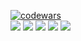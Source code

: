 [![codewars](https://www.codewars.com/users/DiTheRX/badges/large)](https://www.codewars.com/users/DiTheRX)   
![](https://github-profile-summary-cards.vercel.app/api/cards/profile-details?username=DiTheRX&theme=github_dark)
![](https://github-profile-summary-cards.vercel.app/api/cards/most-commit-language?username=DiTheRX&theme=github_dark)
![](https://github-profile-summary-cards.vercel.app/api/cards/repos-per-language?username=DiTheRX&theme=github_dark)
![](https://github-profile-summary-cards.vercel.app/api/cards/stats?username=DiTheRX&theme=github_dark)
![](https://github-profile-summary-cards.vercel.app/api/cards/productive-time?username=DiTheRX&theme=github_dark)
<!--
**DiTheRX/DiTheRX** is a ✨ _special_ ✨ repository because its `README.md` (this file) appears on your GitHub profile.

Here are some ideas to get you started:

- 🔭 I’m currently working on ...
- 🌱 I’m currently learning ...
- 👯 I’m looking to collaborate on ...
- 🤔 I’m looking for help with ...
- 💬 Ask me about ...
- 📫 How to reach me: ...
- 😄 Pronouns: ...
- ⚡ Fun fact: ...
-->
